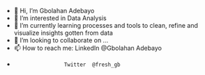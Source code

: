 - 👋 Hi, I’m Gbolahan Adebayo
- 👀 I’m interested in Data Analysis
- 🌱 I’m currently learning processes and tools to clean, refine and visualize insights gotten from data
- 💞️ I’m looking to collaborate on ...
- 📫 How to reach me: LinkedIn @Gbolahan Adebayo
-                     Twitter  @fresh_gb

<!---
SaaintGB/SaaintGB is a ✨ special ✨ repository because its `README.md` (this file) appears on your GitHub profile.
You can click the Preview link to take a look at your changes.
--->
